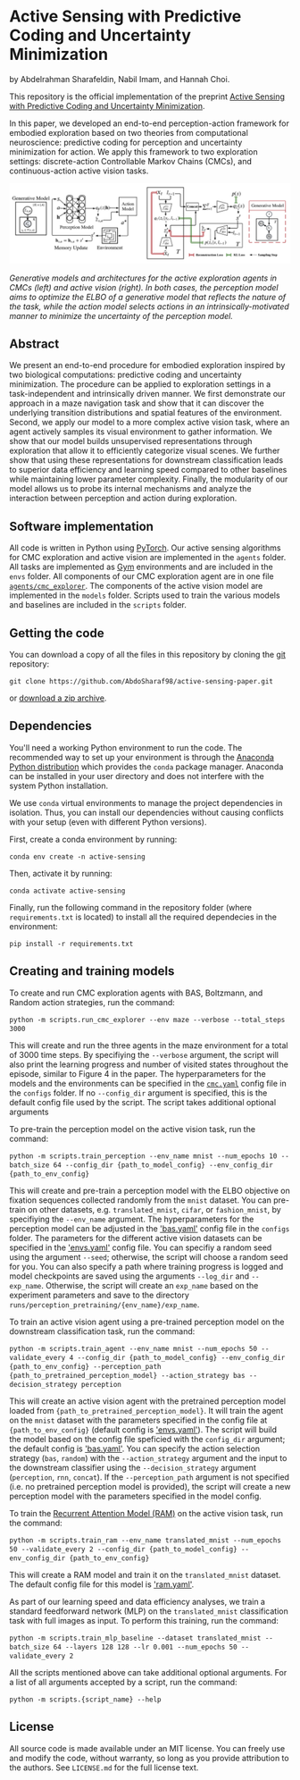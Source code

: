 # Active Sensing with Predictive Coding and Uncertainty Minimization

by
Abdelrahman Sharafeldin,
Nabil Imam,
and Hannah Choi.

This repository is the official implementation of the preprint [Active Sensing with Predictive Coding and Uncertainty Minimization](https://arxiv.org/abs/2307.00668).

In this paper, we developed an end-to-end perception-action framework for embodied exploration based on two theories from computational neuroscience: predictive coding for perception and uncertainty minimization for action. We apply this framework to two exploration settings: discrete-action Controllable Markov Chains (CMCs), and continuous-action active vision tasks. 

![](models_architectures.png)


*Generative models and architectures for the active exploration agents in CMCs (left) and active vision (right). In both cases, the perception model aims to optimize the ELBO of a generative model that reflects the nature of the task, while the action model selects actions in an intrinsically-motivated manner to minimize the uncertainty of the perception model.*


## Abstract

We present an end-to-end procedure for embodied exploration inspired by two biological computations: predictive coding and uncertainty minimization. The procedure can be applied to exploration settings in a task-independent and intrinsically driven manner. We first demonstrate our approach in a maze navigation task and show that it can discover the underlying transition distributions and spatial features of the environment. Second, we apply our model to a more complex active vision task, where an agent actively samples its visual environment to gather information. We show that our model builds unsupervised representations through exploration that allow it to efficiently categorize visual scenes. We further show that using these representations for downstream classification leads to superior data efficiency and learning speed compared to other baselines while maintaining lower parameter complexity.  Finally, the modularity of our model allows us to probe its internal mechanisms and analyze the interaction between perception and action during exploration.


## Software implementation

All code is written in Python using [PyTorch](pytroch.org). Our active sensing algorithms for CMC exploration and active vision are implemented in the `agents` folder. All tasks are implemented as [Gym](https://www.gymlibrary.dev/index.html) environments and are included in the `envs` folder. All components of our CMC exploration agent are in one file [`agents/cmc_explorer`](./agents/cmc_explorer.py). The components of the active vision model are implemented in the `models` folder. Scripts used to train the various models and baselines are included in the `scripts` folder.

## Getting the code

You can download a copy of all the files in this repository by cloning the
[git](https://git-scm.com/) repository:

    git clone https://github.com/AbdoSharaf98/active-sensing-paper.git

or [download a zip archive](https://github.com/AbdoSharaf98/active-sensing-paper/archive/refs/heads/main.zip).

## Dependencies

You'll need a working Python environment to run the code.
The recommended way to set up your environment is through the
[Anaconda Python distribution](https://www.anaconda.com/download/) which
provides the `conda` package manager.
Anaconda can be installed in your user directory and does not interfere with
the system Python installation.

We use `conda` virtual environments to manage the project dependencies in
isolation.
Thus, you can install our dependencies without causing conflicts with your
setup (even with different Python versions).

First, create a conda environment by running:

    conda env create -n active-sensing

Then, activate it by running:

    conda activate active-sensing

Finally, run the following command in the repository folder (where `requirements.txt`
is located) to install all the required dependecies in the environment:

    pip install -r requirements.txt

## Creating and training models

To create and run CMC exploration agents with BAS, Boltzmann, and Random action strategies, run the command:

    python -m scripts.run_cmc_explorer --env maze --verbose --total_steps 3000
    
This will create and run the three agents in the maze environment for a total of 3000 time steps. By specifiying the `--verbose` argument, the script will also print the learning progress and number of visited states throughout the episode, similar to Figure 4 in the paper. The hyperparameters for the models and the environments can be specified in the [`cmc.yaml`](./configs/cmc.yaml) config file in the `configs` folder. If no `--config_dir` argument is specified, this is the default config file used by the script. The script takes additional optional arguments 

To pre-train the perception model on the active vision task, run the command:

    python -m scripts.train_perception --env_name mnist --num_epochs 10 --batch_size 64 --config_dir {path_to_model_config} --env_config_dir {path_to_env_config}

This will create and pre-train a perception model with the ELBO objective on fixation sequences collected randomly from the `mnist` dataset. You can pre-train on other datasets, e.g. `translated_mnist`, `cifar`, or `fashion_mnist`, by specifiying the `--env_name` argument. The hyperparameters for the perception model can be adjusted in the ['bas.yaml'](./configs/bas.yaml) config file in the `configs` folder. The parameters for the different active vision datasets can be specified in the ['envs.yaml'](./configs/envs.yaml) config file. You can specifiy a random seed using the argument `--seed`; otherwise, the script will choose a random seed for you. You can also specify a path where training progress is logged and model checkpoints are saved using the arguments `--log_dir` and `--exp_name`. Otherwise, the script will create an `exp_name` based on the experiment parameters and save to the directory `runs/perception_pretraining/{env_name}/exp_name`.

To train an active vision agent using a pre-trained perception model on the downstream classification task, run the command:

    python -m scripts.train_agent --env_name mnist --num_epochs 50 --validate_every 4 --config_dir {path_to_model_config} --env_config_dir {path_to_env_config} --perception_path {path_to_pretrained_perception_model} --action_strategy bas --decision_strategy perception

This will create an active vision agent with the pretrained perception model loaded from `{path_to_pretrained_perception_model}`. It will train the agent on the `mnist` dataset with the parameters specified in the config file at `{path_to_env_config}` (default config is ['envs.yaml'](./configs/envs.yaml)). The script will build the model based on the config file speficied with the `config_dir` argument; the default config is ['bas.yaml'](./configs/bas.yaml). You can specify the action selection strategy (`bas`, `random`) with the `--action_strategy` argument and the input to the downstream classifier using the `--decision_strategy` argument (`perception`, `rnn`, `concat`). If the `--perception_path` argument is not specified (i.e. no pretrained perception model is provided), the script will create a new perception model with the parameters specified in the model config. 

To train the [Recurrent Attention Model (RAM)](https://arxiv.org/abs/1406.6247) on the active vision task, run the command: 

    python -m scripts.train_ram --env_name translated_mnist --num_epochs 50 --validate_every 2 --config_dir {path_to_model_config} --env_config_dir {path_to_env_config}

This will create a RAM model and train it on the `translated_mnist` dataset. The default config file for this model is ['ram.yaml'](./configs/ram.yaml). 

As part of our learning speed and data efficiency analyses, we train a standard feedforward network (MLP) on the `translated_mnist` classification task with full images as input. To perform this training, run the command:

    python -m scripts.train_mlp_baseline --dataset translated_mnist --batch_size 64 --layers 128 128 --lr 0.001 --num_epochs 50 --validate_every 2

All the scripts mentioned above can take additional optional arguments. For a list of all arguments accepted by a script, run the command:

    python -m scripts.{script_name} --help

[//]: <> (TODO: ## Reproducing the results)

[//]: <> (TODO)

## License

All source code is made available under an MIT license. You can freely
use and modify the code, without warranty, so long as you provide attribution
to the authors. See `LICENSE.md` for the full license text.
